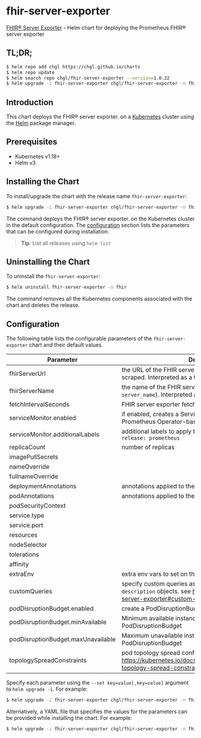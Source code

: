 # fhir-server-exporter

[FHIR® Server Exporter](https://github.com/chgl/fhir-server-exporter) - Helm chart for deploying the Prometheus FHIR® server exporter

## TL;DR;

```bash
$ helm repo add chgl https://chgl.github.io/charts
$ helm repo update
$ helm search repo chgl/fhir-server-exporter --version=1.0.22
$ helm upgrade -i fhir-server-exporter chgl/fhir-server-exporter -n fhir --create-namespace --version=1.0.22
```

## Introduction

This chart deploys the FHIR® server exporter. on a [Kubernetes](http://kubernetes.io) cluster using the [Helm](https://helm.sh) package manager.

## Prerequisites

- Kubernetes v1.18+
- Helm v3

## Installing the Chart

To install/upgrade the chart with the release name `fhir-server-exporter`:

```bash
$ helm upgrade -i fhir-server-exporter chgl/fhir-server-exporter -n fhir --create-namespace --version=1.0.22
```

The command deploys the FHIR® server exporter. on the Kubernetes cluster in the default configuration. The [configuration](#configuration) section lists the parameters that can be configured during installation.

> **Tip**: List all releases using `helm list`

## Uninstalling the Chart

To uninstall the `fhir-server-exporter`:

```bash
$ helm uninstall fhir-server-exporter -n fhir
```

The command removes all the Kubernetes components associated with the chart and deletes the release.

## Configuration

The following table lists the configurable parameters of the `fhir-server-exporter` chart and their default values.

| Parameter                          | Description                                                                                                                                                   | Default                |
| ---------------------------------- | ------------------------------------------------------------------------------------------------------------------------------------------------------------- | ---------------------- |
| fhirServerUrl                      | the URL of the FHIR server whose metrics should be scraped. Interpreted as a template.                                                                        | <code>""</code>        |
| fhirServerName                     | the name of the FHIR server (included in the metrics as `server_name`). Interpreted as a template.                                                            | <code>""</code>        |
| fetchIntervalSeconds               | FHIR server exporter fetch interval in seconds                                                                                                                | <code>300</code>       |
| serviceMonitor.enabled             | if enabled, creates a ServiceMonitor instance for Prometheus Operator-based monitoring                                                                        | <code>false</code>     |
| serviceMonitor.additionalLabels    | additional labels to apply to the ServiceMonitor object, e.g. `release: prometheus`                                                                           | <code>{}</code>        |
| replicaCount                       | number of replicas                                                                                                                                            | <code>1</code>         |
| imagePullSecrets                   |                                                                                                                                                               | <code>[]</code>        |
| nameOverride                       |                                                                                                                                                               | <code>""</code>        |
| fullnameOverride                   |                                                                                                                                                               | <code>""</code>        |
| deploymentAnnotations              | annotations applied to the server deployment                                                                                                                  | <code>{}</code>        |
| podAnnotations                     | annotations applied to the server pod                                                                                                                         | <code>{}</code>        |
| podSecurityContext                 |                                                                                                                                                               | <code>{}</code>        |
| service.type                       |                                                                                                                                                               | <code>ClusterIP</code> |
| service.port                       |                                                                                                                                                               | <code>8080</code>      |
| resources                          |                                                                                                                                                               | <code>{}</code>        |
| nodeSelector                       |                                                                                                                                                               | <code>{}</code>        |
| tolerations                        |                                                                                                                                                               | <code>[]</code>        |
| affinity                           |                                                                                                                                                               | <code>{}</code>        |
| extraEnv                           | extra env vars to set on the fhir-server-exporter container                                                                                                   | <code>[]</code>        |
| customQueries                      | specify custom queries as a list of `name`, `query` and `description` objects. see <https://github.com/chgl/fhir-server-exporter#custom-queries> for details. | <code>[]</code>        |
| podDisruptionBudget.enabled        | create a PodDisruptionBudget resource for the pods                                                                                                            | <code>false</code>     |
| podDisruptionBudget.minAvailable   | Minimum available instances; ignored if there is no PodDisruptionBudget                                                                                       | <code>1</code>         |
| podDisruptionBudget.maxUnavailable | Maximum unavailable instances; ignored if there is no PodDisruptionBudget                                                                                     | <code>""</code>        |
| topologySpreadConstraints          | pod topology spread configuration see: <https://kubernetes.io/docs/concepts/workloads/pods/pod-topology-spread-constraints/#api>                              | <code>[]</code>        |

Specify each parameter using the `--set key=value[,key=value]` argument to `helm upgrade -i`. For example:

```bash
$ helm upgrade -i fhir-server-exporter chgl/fhir-server-exporter -n fhir --create-namespace --version=1.0.22 --set fetchIntervalSeconds=300
```

Alternatively, a YAML file that specifies the values for the parameters can be provided while
installing the chart. For example:

```bash
$ helm upgrade -i fhir-server-exporter chgl/fhir-server-exporter -n fhir --create-namespace --version=1.0.22 --values values.yaml
```

